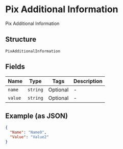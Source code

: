 
# Pix Additional Information

Pix Additional Information

## Structure

`PixAdditionalInformation`

## Fields

| Name | Type | Tags | Description |
|  --- | --- | --- | --- |
| `name` | `string` | Optional | - |
| `value` | `string` | Optional | - |

## Example (as JSON)

```json
{
  "Name": "Name0",
  "Value": "Value2"
}
```

